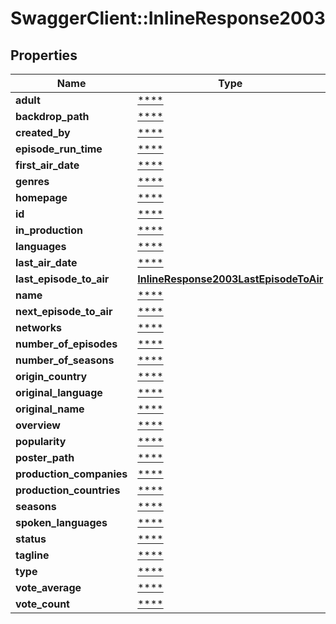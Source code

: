# SwaggerClient::InlineResponse2003

## Properties
Name | Type | Description | Notes
------------ | ------------- | ------------- | -------------
**adult** | [****](.md) |  | [optional] 
**backdrop_path** | [****](.md) |  | [optional] 
**created_by** | [****](.md) |  | [optional] 
**episode_run_time** | [****](.md) |  | [optional] 
**first_air_date** | [****](.md) |  | [optional] 
**genres** | [****](.md) |  | [optional] 
**homepage** | [****](.md) |  | [optional] 
**id** | [****](.md) |  | [optional] 
**in_production** | [****](.md) |  | [optional] 
**languages** | [****](.md) |  | [optional] 
**last_air_date** | [****](.md) |  | [optional] 
**last_episode_to_air** | [**InlineResponse2003LastEpisodeToAir**](InlineResponse2003LastEpisodeToAir.md) |  | [optional] 
**name** | [****](.md) |  | [optional] 
**next_episode_to_air** | [****](.md) |  | [optional] 
**networks** | [****](.md) |  | [optional] 
**number_of_episodes** | [****](.md) |  | [optional] 
**number_of_seasons** | [****](.md) |  | [optional] 
**origin_country** | [****](.md) |  | [optional] 
**original_language** | [****](.md) |  | [optional] 
**original_name** | [****](.md) |  | [optional] 
**overview** | [****](.md) |  | [optional] 
**popularity** | [****](.md) |  | [optional] 
**poster_path** | [****](.md) |  | [optional] 
**production_companies** | [****](.md) |  | [optional] 
**production_countries** | [****](.md) |  | [optional] 
**seasons** | [****](.md) |  | [optional] 
**spoken_languages** | [****](.md) |  | [optional] 
**status** | [****](.md) |  | [optional] 
**tagline** | [****](.md) |  | [optional] 
**type** | [****](.md) |  | [optional] 
**vote_average** | [****](.md) |  | [optional] 
**vote_count** | [****](.md) |  | [optional] 

